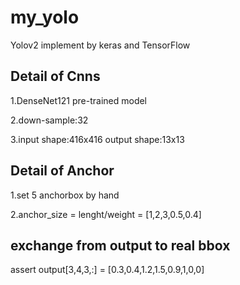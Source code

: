 # my_yolo
Yolov2 implement by keras and TensorFlow </p>
## Detail of Cnns
1.DenseNet121 pre-trained model</p>
2.down-sample:32  </p>
3.input shape:416x416 output shape:13x13 </p>
## Detail of Anchor
1.set 5 anchorbox by hand</p>
2.anchor_size = lenght/weight = [1,2,3,0.5,0.4]</p>
## exchange from output to real bbox
assert output[3,4,3,:] = [0.3,0.4,1.2,1.5,0.9,1,0,0]

